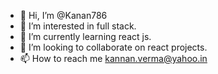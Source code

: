 - 👋 Hi, I’m @Kanan786
- 👀 I’m interested in full stack.
- 🌱 I’m currently learning react js.
- 💞️ I’m looking to collaborate on react projects.
- 📫 How to reach me kannan.verma@yahoo.in

<!---
Kanan786/Kanan786 is a ✨ special ✨ repository because its `README.md` (this file) appears on your GitHub profile.
You can click the Preview link to take a look at your changes.
--->
